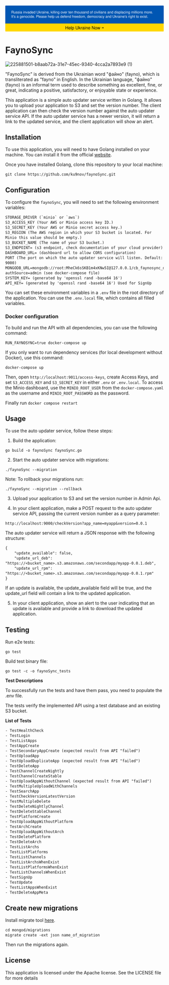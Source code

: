 [![Stand With Ukraine](https://raw.githubusercontent.com/vshymanskyy/StandWithUkraine/main/banner2-direct.svg)](https://stand-with-ukraine.pp.ua)

# FaynoSync

![225881501-b8aab72a-31e7-45ec-9340-4cca2a7893e9 (1)](https://github.com/ku9nov/faynoSync/assets/69673517/59ee4531-5d6c-4bc3-8aab-96854e2a4844)

"FaynoSync" is derived from the Ukrainian word "файно" (fayno), which is transliterated as "fayno" in English. In the Ukrainian language, "файно" (fayno) is an informal term used to describe something as excellent, fine, or great, indicating a positive, satisfactory, or enjoyable state or experience.

This application is a simple auto updater service written in Golang. It allows you to upload your application to S3 and set the version number. The client application can then check the version number against the auto updater service API. If the auto updater service has a newer version, it will return a link to the updated service, and the client application will show an alert.

## Installation

To use this application, you will need to have Golang installed on your machine. You can install it from the official [website](https://golang.org/doc/install).

Once you have installed Golang, clone this repository to your local machine:

```
git clone https://github.com/ku9nov/faynoSync.git
```

## Configuration
To configure the `faynoSync`, you will need to set the following environment variables:
```
STORAGE_DRIVER (`minio` or `aws`)
S3_ACCESS_KEY (Your AWS or Minio access key ID.)
S3_SECRET_KEY (Your AWS or Minio secret access key.)
S3_REGION (The AWS region in which your S3 bucket is located. For Minio this value should be empty.)
S3_BUCKET_NAME (The name of your S3 bucket.)
S3_ENDPOINT= (s3 endpoint, check documentation of your cloud provider)
DASHBOARD_URL= (dashboard url to allow CORS configuration)
PORT (The port on which the auto updater service will listen. Default: 9000)
MONGODB_URL=mongodb://root:MheCk6sSKB1m4xKNw5I@127.0.0.1/cb_faynosync_db?authSource=admin (see docker-compose file)
SYSTEM_KEY= (generated by 'openssl rand -base64 16')
API_KEY= (generated by 'openssl rand -base64 16') Used for SignUp
```

You can set these environment variables in a `.env` file in the root directory of the application. You can use the `.env.local` file, which contains all filled variables.

### Docker configuration
To build and run the API with all dependencies, you can use the following command:
```
RUN_FAYNOSYNC=true docker-compose up
```
If you only want to run dependency services (for local development without Docker), use this command:
```
docker-compose up
```

Then, open `http://localhost:9011/access-keys`, create Access Keys, and set `S3_ACCESS_KEY` and `S3_SECRET_KEY` in either `.env` or `.env.local`. To access the Minio dashboard, use the `MINIO_ROOT_USER` from the `docker-compose.yaml` as the username and `MINIO_ROOT_PASSWORD` as the password.

Finally run `docker compose restart`

## Usage
To use the auto updater service, follow these steps:
1. Build the application:
```
go build -o faynoSync faynoSync.go
```

2. Start the auto updater service with migrations:
```
./faynoSync --migration
```
Note: To rollback your migrations run:
```
./faynoSync --migration --rollback
```

3. Upload your application to S3 and set the version number in Admin Api.

4. In your client application, make a POST request to the auto updater service API, passing the current version number as a query parameter:
```
http://localhost:9000/checkVersion?app_name=myapp&version=0.0.1
```

The auto updater service will return a JSON response with the following structure:

```
{
    "update_available": false,
    "update_url_deb": "https://<bucket_name>.s3.amazonaws.com/secondapp/myapp-0.0.1.deb",
    "update_url_rpm": "https://<bucket_name>.s3.amazonaws.com/secondapp/myapp-0.0.1.rpm"
}
```

If an update is available, the update_available field will be true, and the update_url field will contain a link to the updated application.

5. In your client application, show an alert to the user indicating that an update is available and provide a link to download the updated application.

## Testing
Run e2e tests:
```
go test
```
Build test binary file:
```
go test -c -o faynoSync_tests
```
**Test Descriptions**

To successfully run the tests and have them pass, you need to populate the .env file.

The tests verify the implemented API using a test database and an existing S3 bucket.

**List of Tests**

    - TestHealthCheck
    - TestLogin
    - TestListApps
    - TestAppCreate
    - TestSecondaryAppCreate (expected result from API "failed")
    - TestUploadApp
    - TestUploadDuplicateApp (expected result from API "failed")
    - TestDeleteApp
    - TestChannelCreateNightly
    - TestChannelCreateStable
    - TestUploadAppWithoutChannel (expected result from API "failed")
    - TestMultipleUploadWithChannels
    - TestSearchApp
    - TestCheckVersionLatestVersion
    - TestMultipleDelete
    - TestDeleteNightlyChannel
    - TestDeleteStableChannel
    - TestPlatformCreate
    - TestUploadAppWithoutPlatform
    - TestArchCreate
    - TestUploadAppWithoutArch
    - TestDeletePlatform
    - TestDeleteArch
    - TestListArchs
    - TestListPlatforms
    - TestListChannels
    - TestListArchsWhenExist
    - TestListPlatformsWhenExist
    - TestListChannelsWhenExist
    - TestSignUp
    - TestUpdate
    - TestListAppsWhenExist
    - TestDeleteAppMeta
    
## Create new migrations
Install migrate tool [here](https://github.com/golang-migrate/migrate/blob/master/cmd/migrate/README.md).
```
cd mongod/migrations
migrate create -ext json name_of_migration
```
Then run the migrations again.
## License
This application is licensed under the Apache license. See the LICENSE file for more details
